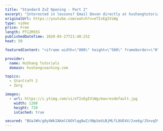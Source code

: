 ```yaml
---
title: "Standard ZvZ Opening - Part 2"
excerpt: "Interested in lessons? Email Devon directly at hushangtutorials@outlook.com ------------------------------------------------------------------------------------------------------- Want to support HuShang Tutorials directly? Patreon is a website where you can contribute a monthly donation that will help"
originalUrl: https://youtube.com/watch?v=eTIxEgIViWg
type: video
price: Free
length: PT12M35S
publishedDateTime: 2020-05-27T21:40:25Z
heat: 50

featuredContent: "<iframe width=\"800\" height=\"500\" frameborder=\"0\" src=\"https://www.youtube.com/embed/eTIxEgIViWg\" allow=\"accelerometer; autoplay; encrypted-media; gyroscope; picture-in-picture\" allowfullscreen></iframe>"

provider:
  name: HuShang Tutorials
  domain: hushangcoaching.com

topics:
  - StarCraft 2
  - Zerg

images:
  - url: https://i.ytimg.com/vi/eTIxEgIViWg/maxresdefault.jpg
    width: 1280
    height: 720
    isCached: true

secured: "BUaJWh/g0yXWkIAKmlC6OVlqg8wZ/UNpSeUiBjMLfL8UE4V/2xe6g/J5nvq5V5JugGQUxUOfxCqcuxnWQSYXIKIXtCHYeyBSoR5AJE2seIeVkVogt54tfFjyFz5Nl6LHTWTNrkFyKdXd08tWQPCSGv+MXuDN2CZl5cGenSAKqpqG/uwTKF6lgth/5fDEGL3MjZz4f6HeSusjOah6Pb5OXSE510XnubuQuv8ysdjjfc4GRU8RSEWgn0jhSkwoEiL0sgeI98T+dyOrD5vobHzrlgBSxP0YtxIvbIY1ZuDcZF5OkSxELiao4yzq13FpObL37Wt63WPAZB2aEBv+pLlSV3q3FuOXHUS+txVS//u7+ovi0QTZMhfISVbwQIJu1OJN4gZ9myqn7CnS84hMUNJzqQSHZO+SixNMdtcjqxM3bY8=;wowXuh/DyhoabAOjh1L3TQ=="
---
```



